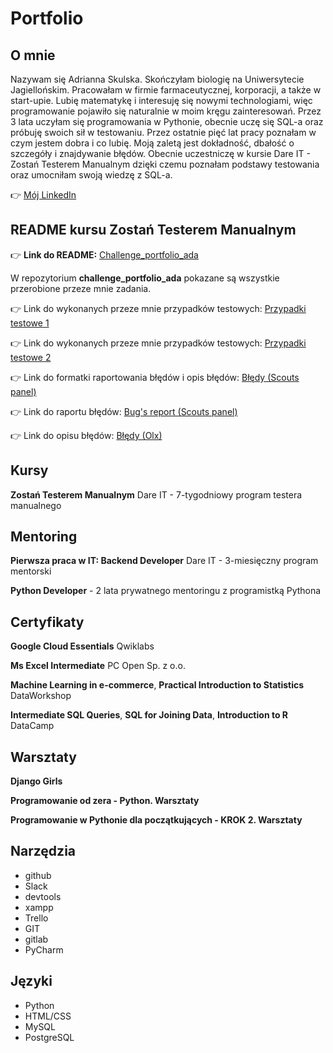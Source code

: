 # Portfolio
## O mnie
Nazywam się Adrianna Skulska. Skończyłam biologię na Uniwersytecie Jagiellońskim. Pracowałam w firmie farmaceutycznej, korporacji, a także w start-upie. Lubię matematykę i interesuję się nowymi technologiami, więc programowanie pojawiło się naturalnie w moim kręgu zainteresowań. Przez 3 lata uczyłam się programowania w Pythonie, obecnie uczę się SQL-a oraz próbuję swoich sił w testowaniu. Przez ostatnie pięć lat pracy poznałam w czym jestem dobra i co lubię. Moją zaletą jest dokładność, dbałość o szczegóły i znajdywanie błędów. Obecnie uczestniczę w kursie Dare IT - Zostań Testerem Manualnym dzięki czemu poznałam podstawy testowania oraz umocniłam swoją wiedzę z SQL-a.

:point_right: [Mój LinkedIn](https://www.linkedin.com/in/adrianna-skulska-161325152/)

## README kursu Zostań Testerem Manualnym
:point_right: **Link do README:** [Challenge_portfolio_ada](https://github.com/Sheenazz/challenge_portfolio_ada)

W repozytorium **challenge_portfolio_ada** pokazane są wszystkie przerobione przeze mnie zadania.

:point_right: Link do wykonanych przeze mnie przypadków testowych: [Przypadki testowe 1](https://docs.google.com/document/d/1dsaNXkpAwHBDI0lZ0RNlYxY0y4c_hiYsIN5KUPgNn20/edit?usp=share_link)

:point_right: Link do wykonanych przeze mnie przypadków testowych: [Przypadki testowe 2](https://docs.google.com/document/d/1ZNafun7Q4PmMH41-34yIOcGCB_on2Rn-Sy20tpVFCgI/edit?usp=share_link)

:point_right: Link do formatki raportowania błędów i opis błędów: [Błędy (Scouts panel)](https://docs.google.com/spreadsheets/d/1F-ZyPfMFRieTjWQvAOFFmImRwYYWN5NNYOaPz7O7mT0/edit?usp=drive_link)

:point_right: Link do raportu błędów: [Bug's report (Scouts panel)](https://docs.google.com/document/d/1NQPNzUf3rsSLTEbwPhdpjCbYrvy03do_6ydZrNhsDfk/edit?usp=drive_link)

:point_right: Link do opisu błędów: [Błędy (Olx)](https://docs.google.com/spreadsheets/d/19cymrYmvRUFz2Q0rdWRXkEn_uj7UTsY9mQzu0rawXOc/edit?usp=share_link)

## Kursy

**Zostań Testerem Manualnym** Dare IT - 7-tygodniowy program testera manualnego

## Mentoring
**Pierwsza praca w IT: Backend Developer** Dare IT - 3-miesięczny program mentorski

**Python Developer** - 2 lata prywatnego mentoringu z programistką Pythona

## Certyfikaty
**Google Cloud Essentials** Qwiklabs

**Ms Excel Intermediate** PC Open Sp. z o.o.

**Machine Learning in e-commerce**, **Practical Introduction to Statistics** DataWorkshop

**Intermediate SQL Queries**, **SQL for Joining Data**, **Introduction to R** DataCamp

## Warsztaty
**Django Girls**

**Programowanie od zera - Python. Warsztaty**

**Programowanie w Pythonie dla początkujących - KROK 2. Warsztaty**

## Narzędzia
- github
- Slack
- devtools
- xampp
- Trello
- GIT
- gitlab
- PyCharm

## Języki
- Python
- HTML/CSS
- MySQL
- PostgreSQL
